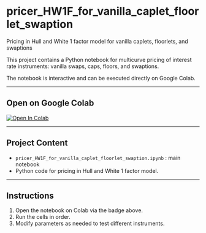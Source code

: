 # pricer_HW1F_for_vanilla_caplet_floorlet_swaption
Pricing in Hull and White 1 factor model for vanilla caplets, floorlets, and swaptions

This project contains a Python notebook for multicurve pricing of interest rate instruments: vanilla swaps, caps, floors, and swaptions.

The notebook is interactive and can be executed directly on Google Colab.

---

## Open on Google Colab

[![Open In Colab](https://colab.research.google.com/assets/colab-badge.svg)](https://colab.research.google.com/github/Guillaume-B-Git-perso/pricer_HW1F_for_vanilla_caplet_floorlet_swaption/blob/main/pricer_HW1F_for_vanilla_caplet_floorlet_swaption.ipynb)

---

## Project Content

- `pricer_HW1F_for_vanilla_caplet_floorlet_swaption.ipynb` : main notebook  
- Python code for pricing in Hull and White 1 factor model.

---

## Instructions

1. Open the notebook on Colab via the badge above.  
2. Run the cells in order.  
3. Modify parameters as needed to test different instruments.
